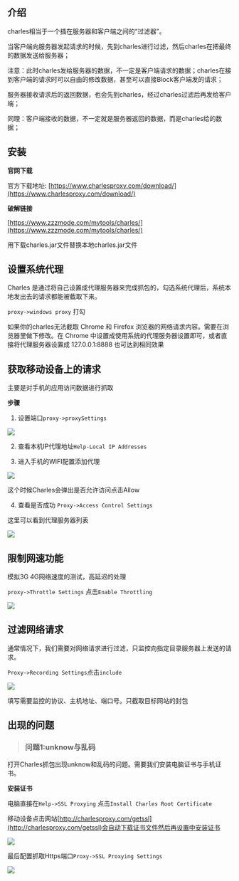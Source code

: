 ## 介绍

charles相当于一个插在服务器和客户端之间的“过滤器”。

当客户端向服务器发起请求的时候，先到charles进行过滤，然后charles在把最终的数据发送给服务器；

注意：此时charles发给服务器的数据，不一定是客户端请求的数据；charles在接到客户端的请求时可以自由的修改数据，甚至可以直接Block客户端发的请求；

服务器接收请求后的返回数据，也会先到charles，经过charles过滤后再发给客户端；

同理：客户端接收的数据，不一定就是服务器返回的数据，而是charles给的数据；

## 安装

**官网下载**

官方下载地址: [https://www.charlesproxy.com/download/](https://www.charlesproxy.com/download/)

**破解链接**

[https://www.zzzmode.com/mytools/charles/](https://www.zzzmode.com/mytools/charles/)

用下载charles.jar文件替换本地charles.jar文件


## 设置系统代理

Charles 是通过将自己设置成代理服务器来完成抓包的，勾选系统代理后，系统本地发出去的请求都能被截取下来。

`proxy->windows proxy` 打勾

如果你的charles无法截取 Chrome 和 Firefox 浏览器的网络请求内容。需要在浏览器里做下修改。在 Chrome 中设置成使用系统的代理服务器设置即可，或者直接将代理服务器设置成 127.0.0.1:8888 也可达到相同效果


## 获取移动设备上的请求

主要是对手机的应用访问数据进行抓取

**步骤**

1. 设置端口`proxy->proxySettings`

![](http://itaolaity.com/20190512102001.png)

2. 查看本机IP代理地址`Help-Local IP Addresses`

3. 进入手机的WIFI配置添加代理

![](http://itaolaity.com/20190512102237.png)

这个时候Charles会弹出是否允许访问点击Allow

4. 查看是否成功 `Proxy->Access Control Settings`

这里可以看到代理服务器列表

![](http://itaolaity.com/20190512114114.png)


## 限制网速功能

模拟3G 4G网络速度的测试，高延迟的处理

`proxy->Throttle Settings` 点击`Enable Throttling`

![](http://itaolaity.com/20190512120227.png)

## 过滤网络请求

通常情况下，我们需要对网络请求进行过滤，只监控向指定目录服务器上发送的请求。

`Proxy->Recording Settings`点击`include`

![](http://itaolaity.com/20190512120749.png)

填写需要监控的协议、主机地址、端口号。只截取目标网站的封包


## 出现的问题

> ###  问题1:unknow与乱码

打开Charles抓包出现unknow和乱码的问题。需要我们安装电脑证书与手机证书。

**安装证书**

电脑直接在`Help->SSL Proxying` 点击`Install Charles Root Certificate`

移动设备点击网站[http://charlesproxy.com/getssl](http://charlesproxy.com/getssl)会自动下载证书文件然后再设置中安装证书

![](http://itaolaity.com/20190512111848.png)

最后配置抓取Https端口`Proxy->SSL Proxying Settings`

![](http://itaolaity.com/20190512112822.png)
